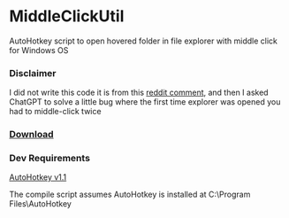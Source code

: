 # MiddleClickUtil
AutoHotkey script to open hovered folder in file explorer with middle click for Windows OS

### Disclaimer
I did not write this code it is from this [reddit comment](https://www.reddit.com/r/AutoHotkey/comments/r73zld/comment/hn0crd3/?utm_source=share&utm_medium=web3x&utm_name=web3xcss&utm_term=1&utm_content=share_button
), and then I asked ChatGPT to solve a little bug where the first time explorer was opened you had to middle-click twice

### [Download](https://github.com/jasperalani/MiddleClickUtil/releases)

### Dev Requirements
[AutoHotkey v1.1](https://www.autohotkey.com/download/)

The compile script assumes AutoHotkey is installed at C:\Program Files\AutoHotkey
